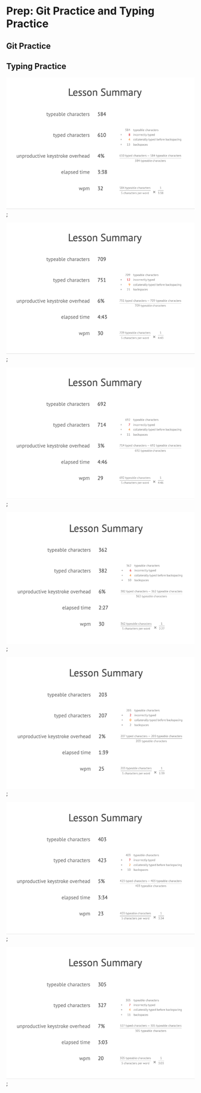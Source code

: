 # Prep: Git Practice and Typing Practice

## Git Practice

## Typing Practice

![Practice 1](./typing-screenshots/1.png);

![Practice 2](./typing-screenshots/2.png);

![Practice 3](./typing-screenshots/3.png);

![Practice 4](./typing-screenshots/4.png);

![Practice 5](./typing-screenshots/5.png);

![Practice 6](./typing-screenshots/6.png);

![Practice 7](./typing-screenshots/7.png);
